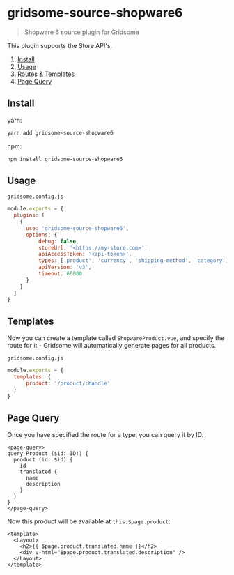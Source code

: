 # gridsome-source-shopware6

> Shopware 6 source plugin for Gridsome

This plugin supports the Store API's.

1. [Install](#install)
2. [Usage](#usage)
3. [Routes & Templates](#templates)
4. [Page Query](#page-query)


## Install
yarn:
```bash
yarn add gridsome-source-shopware6
```

npm:
```bash
npm install gridsome-source-shopware6
```

## Usage

`gridsome.config.js`
```js
module.exports = {
  plugins: [
    {
      use: 'gridsome-source-shopware6',
      options: {
          debug: false,
          storeUrl: '<https://my-store.com>',
          apiAccessToken: '<api-token>',
          types: ['product', 'currency', 'shipping-method', 'category'], // Optional, default is all types
          apiVersion: 'v3',
          timeout: 60000
      }
    }
  ]
}
```


## Templates

Now you can create a template called `ShopwareProduct.vue`, and specify the route for it - Gridsome will automatically generate pages for all products.

`gridsome.config.js`
```js
module.exports = {
  templates: {
      product: '/product/:handle'
  }
}
```


## Page Query

Once you have specified the route for a type, you can query it by ID.

```vue
<page-query>
query Product ($id: ID!) {
  product (id: $id) {
    id
    translated {
      name
      description
    }
  }
}
</page-query>
```

Now this product will be available at `this.$page.product`:
```vue
<template>
  <Layout>
    <h2>{{ $page.product.translated.name }}</h2>
    <div v-html="$page.product.translated.description" />
  </Layout>
</template>
```

